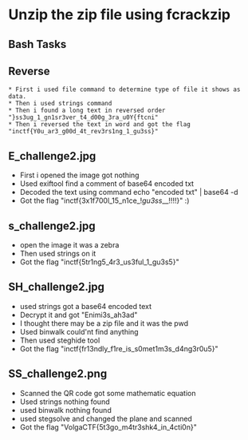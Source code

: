 # Unzip the zip file using fcrackzip
## Bash Tasks
 ## Reverse
    * First i used file command to determine type of file it shows as data.
    * Then i used strings command
    * Then i found a long text in reversed order "}ss3ug_1_gn1sr3ver_t4_d00g_3ra_u0Y{ftcni"
    * Then i reversed the text in word and got the flag "inctf{Y0u_ar3_g00d_4t_rev3rs1ng_1_gu3ss}"
## E_challenge2.jpg
 * First i opened the image got nothing
 * Used exiftool find a comment of base64 encoded txt
 * Decoded the text using command echo "encoded txt" | base64 -d
 * Got the flag "inctf{3x1f700l_15_n1ce_!_gu3ss___!!!!}" :)
## s_challenge2.jpg
 * open the image it was a zebra
 * Then used strings on it
 * Got the flag "inctf{5tr1ng5_4r3_us3ful_1_gu3s5}"
## SH_challenge2.jpg 
 * used strings got a base64 encoded text
 * Decrypt it and got "Enimi3s_ah3ad"
 * I thought there may be a zip file and it was the pwd
 * Used binwalk could'nt find anything
 * Then used steghide tool 
 * Got the flag "inctf{fr13ndly_f1re_is_s0met1m3s_d4ng3r0u5}"
## SS_challenge2.png
 * Scanned the QR code got some mathematic equation
 * Used strings nothing found
 * used binwalk nothing found
 * used stegsolve and changed the plane and scanned
 * Got the flag "VolgaCTF{5t3go_m4tr3shk4_in_4cti0n}"
 
 

 
